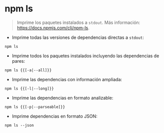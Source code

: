 # npm ls

> Imprime los paquetes instalados a `stdout`.
> Más información: <https://docs.npmjs.com/cli/npm-ls>.

- Imprime todas las versiones de dependencias directas a `stdout`:

`npm ls`

- Imprime todos los paquetes instalados incluyendo las dependencias de pares:

`npm ls {{[-a|--all]}}`

- Imprime las dependencias con información ampliada:

`npm ls {{[-l|--long]}}`

- Imprime las dependencias en formato analizable:

`npm ls {{[-p|--parseable]}}`

- Imprime dependencias en formato JSON:

`npm ls --json`
